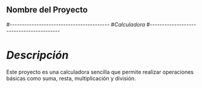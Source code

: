 ## Nombre del Proyecto
#-----------------------------------------
#*Calculadora*
#-----------------------------------------
# *Descripción*
Este proyecto es una calculadora sencilla que permite realizar operaciones básicas como suma, resta, multiplicación y división.
